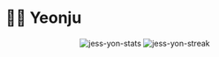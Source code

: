 # 🧗‍♀️ Yeonju
<p align="center">
  <img align="center" src="https://github-readme-stats.vercel.app/api?username=jess-yon&show_icons=true&hide=stars,contribs&include_all_commits=true&count_private=true&line_height=30&theme=blueberry&bg_color=00000000" alt="jess-yon-stats" />
  <img align="center" src="https://github-readme-streak-stats.herokuapp.com/?user=jess-yon&theme=blueberry&background=00000000" alt="jess-yon-streak" />
</p>

